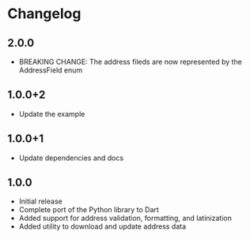 # Changelog

## 2.0.0

- BREAKING CHANGE: The address fileds are now represented by the AddressField enum

## 1.0.0+2

- Update the example

## 1.0.0+1

- Update dependencies and docs

## 1.0.0

- Initial release
- Complete port of the Python library to Dart
- Added support for address validation, formatting, and latinization
- Added utility to download and update address data
